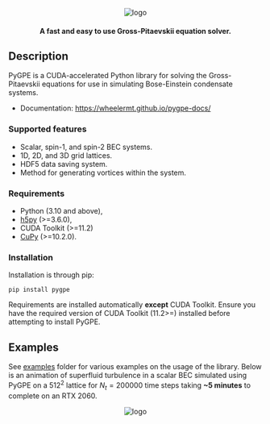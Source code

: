 <p align="center"><img src="docs/pygpe.png" alt="logo" ></p>

<h4 align="center">A fast and easy to use Gross-Pitaevskii equation solver.</h4>

## Description

PyGPE is a CUDA-accelerated Python library for solving the Gross-Pitaevskii equations for use in simulating
Bose-Einstein condensate systems.

- Documentation: https://wheelermt.github.io/pygpe-docs/

### Supported features

- Scalar, spin-1, and spin-2 BEC systems.
- 1D, 2D, and 3D grid lattices.
- HDF5 data saving system.
- Method for generating vortices within the system.

### Requirements

- Python (3.10 and above),
- [h5py](https://github.com/h5py/h5py) (>=3.6.0),
- CUDA Toolkit (>=11.2)
- [CuPy](https://github.com/cupy/cupy) (>=10.2.0).

### Installation

Installation is through pip:

    pip install pygpe

Requirements are installed automatically **except** CUDA Toolkit.
Ensure you have the required version of CUDA Toolkit (11.2>=) installed before attempting to install PyGPE.

## Examples

See [examples](examples) folder for various examples on the usage of the library.
Below is an animation of superfluid turbulence in a scalar BEC simulated using PyGPE on a $512^2$ lattice
for $N_t=200000$ time steps taking **~5 minutes** to complete on an RTX 2060.

<p align="center"><img src="docs/animation.gif" alt="logo" > </p>
